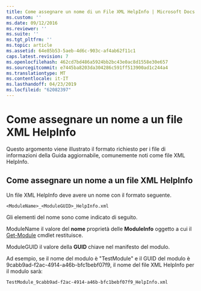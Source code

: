 ```yaml
---
title: Come assegnare un nome di un File XML HelpInfo | Microsoft Docs
ms.custom: ''
ms.date: 09/12/2016
ms.reviewer: ''
ms.suite: ''
ms.tgt_pltfrm: ''
ms.topic: article
ms.assetid: 64e85b53-5aeb-4d6c-903c-af4ab62f11c1
caps.latest.revision: 7
ms.openlocfilehash: 462cd7bd486a5924bb2bc43e0ac8d1558e30e657
ms.sourcegitcommit: e7445ba8203da304286c591ff513900ad1c244a4
ms.translationtype: MT
ms.contentlocale: it-IT
ms.lasthandoff: 04/23/2019
ms.locfileid: "62082397"
---
```

# <a name="how-to-name-a-helpinfo-xml-file"></a>Come assegnare un nome a un file XML HelpInfo

Questo argomento viene illustrato il formato richiesto per i file di informazioni della Guida aggiornabile, comunemente noti come file XML HelpInfo.

## <a name="how-to-name-a-helpinfo-xml-file"></a>Come assegnare un nome a un file XML HelpInfo

Un file XML HelpInfo deve avere un nome con il formato seguente.

`<ModuleName>_<ModuleGUID>_HelpInfo.xml`

Gli elementi del nome sono come indicato di seguito.

ModuleName il valore del **nome** proprietà delle **ModuleInfo** oggetto a cui il [Get-Module](/powershell/module/Microsoft.PowerShell.Core/Get-Module) cmdlet restituisce.

ModuleGUID il valore della **GUID** chiave nel manifesto del modulo.

Ad esempio, se il nome del modulo è "TestModule" e il GUID del modulo è 9cabb9ad-f2ac-4914-a46b-bfc1bebf07f9, il nome del file XML HelpInfo per il modulo sarà:

`TestModule_9cabb9ad-f2ac-4914-a46b-bfc1bebf07f9_HelpInfo.xml`